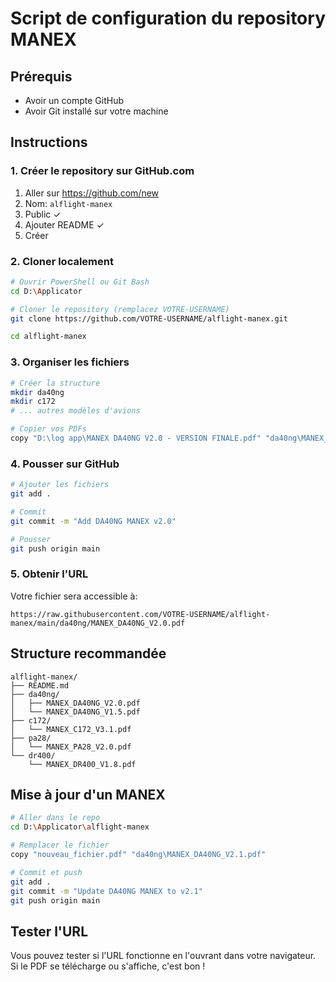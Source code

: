 # Script de configuration du repository MANEX

## Prérequis
- Avoir un compte GitHub
- Avoir Git installé sur votre machine

## Instructions

### 1. Créer le repository sur GitHub.com
1. Aller sur https://github.com/new
2. Nom: `alflight-manex`
3. Public ✓
4. Ajouter README ✓
5. Créer

### 2. Cloner localement

```bash
# Ouvrir PowerShell ou Git Bash
cd D:\Applicator

# Cloner le repository (remplacez VOTRE-USERNAME)
git clone https://github.com/VOTRE-USERNAME/alflight-manex.git

cd alflight-manex
```

### 3. Organiser les fichiers

```bash
# Créer la structure
mkdir da40ng
mkdir c172
# ... autres modèles d'avions

# Copier vos PDFs
copy "D:\log app\MANEX DA40NG V2.0 - VERSION FINALE.pdf" "da40ng\MANEX_DA40NG_V2.0.pdf"
```

### 4. Pousser sur GitHub

```bash
# Ajouter les fichiers
git add .

# Commit
git commit -m "Add DA40NG MANEX v2.0"

# Pousser
git push origin main
```

### 5. Obtenir l'URL

Votre fichier sera accessible à:
```
https://raw.githubusercontent.com/VOTRE-USERNAME/alflight-manex/main/da40ng/MANEX_DA40NG_V2.0.pdf
```

## Structure recommandée

```
alflight-manex/
├── README.md
├── da40ng/
│   ├── MANEX_DA40NG_V2.0.pdf
│   └── MANEX_DA40NG_V1.5.pdf
├── c172/
│   └── MANEX_C172_V3.1.pdf
├── pa28/
│   └── MANEX_PA28_V2.0.pdf
└── dr400/
    └── MANEX_DR400_V1.8.pdf
```

## Mise à jour d'un MANEX

```bash
# Aller dans le repo
cd D:\Applicator\alflight-manex

# Remplacer le fichier
copy "nouveau_fichier.pdf" "da40ng\MANEX_DA40NG_V2.1.pdf"

# Commit et push
git add .
git commit -m "Update DA40NG MANEX to v2.1"
git push origin main
```

## Tester l'URL

Vous pouvez tester si l'URL fonctionne en l'ouvrant dans votre navigateur.
Si le PDF se télécharge ou s'affiche, c'est bon !
